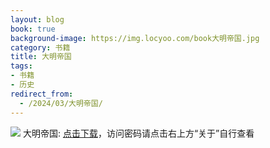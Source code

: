 ```yaml
---
layout: blog
book: true
background-image: https://img.locyoo.com/book大明帝国.jpg
category: 书籍
title: 大明帝国
tags:
- 书籍
- 历史
redirect_from:
  - /2024/03/大明帝国/
---
```

![](https://img.locyoo.com/book大明帝国.jpg)
大明帝国: <a name = "ref1" href="https://089m.com/f/50983618-1272781112-a6bc28?p=3619">点击下载</a>，访问密码请点击右上方“关于”自行查看